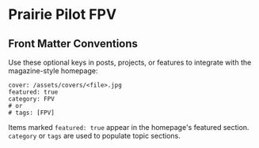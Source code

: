 # Prairie Pilot FPV

## Front Matter Conventions

Use these optional keys in posts, projects, or features to integrate with the magazine-style homepage:

```
cover: /assets/covers/<file>.jpg
featured: true
category: FPV
# or
# tags: [FPV]
```

Items marked `featured: true` appear in the homepage's featured section. `category` or `tags` are used to populate topic sections.
